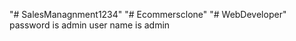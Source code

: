 "# SalesManagnment1234" 
"# Ecommersclone" 
"# WebDeveloper" 
password is admin 
user name is admin
